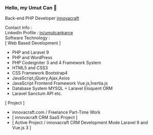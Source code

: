 ### Hello, my Umut Can 👋

Back-end PHP Developer [innovacraft](https://www.innovacraft.com) 

Contact Info : <br />
LinkedIn Profile : [in/umutcankarce](https://linkedin.com/in/umutcankarce) <br />
Software Technology : <br />
[ Web Based Development ]
+ PHP and Laravel 9
+ PHP and WordPress 
+ PHP Codeigniter 3 and 4 Framework System 
+ HTML5 and CSS3
+ CSS Framework Bootstrap4
+ JavaScript,jQuery,Ajax,Axios
+ JavaScript Frontend Framework Vue.js,İnertia.js
+ Database System MYSQL + Laravel Eloquent ORM
+ Laravel Sanctum API etc.

[ Project ]
+ innovacraft.com / Freelance Part-Time Work
+ [ innovacraft CRM SaaS Project ]
+ [ Active Project / innovacraft CRM Development Mode Laravel 9 and Vue.js 3 ]
